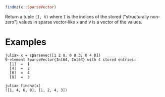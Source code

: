 ```julia
findnz(x::SparseVector)
```

Return a tuple `(I, V)`  where `I` is the indices of the stored ("structurally non-zero") values in sparse vector-like `x` and `V` is a vector of the values.

# Examples

```jldoctest
julia> x = sparsevec([1 2 0; 0 0 3; 0 4 0])
9-element SparseVector{Int64, Int64} with 4 stored entries:
  [1]  =  1
  [4]  =  2
  [6]  =  4
  [8]  =  3

julia> findnz(x)
([1, 4, 6, 8], [1, 2, 4, 3])
```
